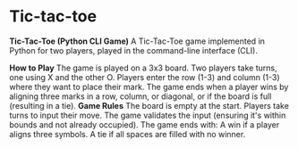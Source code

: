# Tic-tac-toe

**Tic-Tac-Toe (Python CLI Game)**
A Tic-Tac-Toe game implemented in Python for two players, played in the command-line interface (CLI).

**How to Play**
The game is played on a 3x3 board.
Two players take turns, one using X and the other O.
Players enter the row (1-3) and column (1-3) where they want to place their mark.
The game ends when a player wins by aligning three marks in a row, column, or diagonal, or if the board is full (resulting in a tie).
**Game Rules**
The board is empty at the start.
Players take turns to input their move.
The game validates the input (ensuring it's within bounds and not already occupied).
The game ends with:
  A win if a player aligns three symbols.
  A tie if all spaces are filled with no winner.
